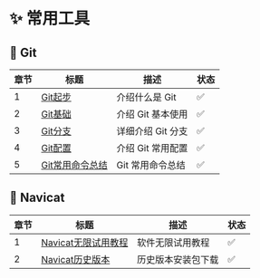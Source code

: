 # ✨ 常用工具

## 🎯 Git

| 章节 | 标题 | 描述 | 状态 |
| --- | --- | --- | --- |
| 1 | [Git起步](./Git/01-Git起步.md) | 介绍什么是 Git | ✅ |
| 2 | [Git基础](./Git/02-Git基础.md) | 介绍 Git 基本使用 | ✅ |
| 3 | [Git分支](./Git/03-Git分支.md) | 详细介绍 Git 分支 | ✅ |
| 4 | [Git配置](./Git/04-Git配置.md) | 介绍 Git 常用配置 | ✅ |
| 5 | [Git常用命令总结](./Git/05-Git常用命令总结.md) | Git 常用命令总结 | ✅ |

## 🎯 Navicat

| 章节 | 标题 | 描述 | 状态 |
| --- | --- | --- | --- |
| 1 | [Navicat无限试用教程](./Navicat/01-Navicat无限试用教程.md) | 软件无限试用教程 | ✅ |
| 2 | [Navicat历史版本](./Navicat/02-Navicat%20Premium历史版本.md) | 历史版本安装包下载 | ✅ |